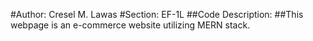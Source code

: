 #Author: Cresel M. Lawas
#Section: EF-1L
##Code Description:
##This webpage is an e-commerce website utilizing MERN stack.

